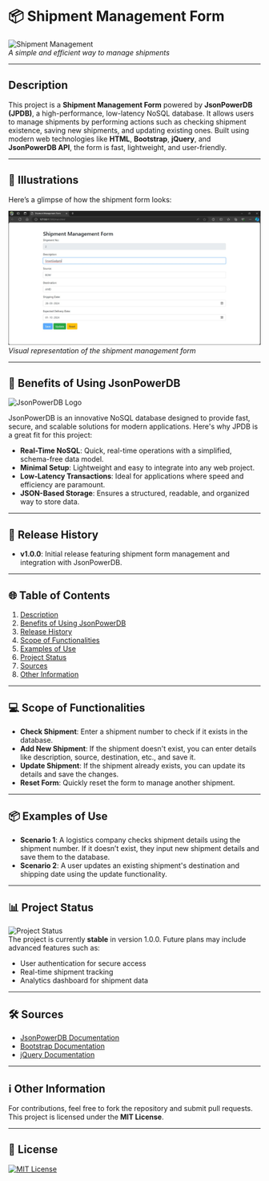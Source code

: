 # 📦 Shipment Management Form

![Shipment Management](https://via.placeholder.com/800x400?text=Shipment+Management+App)  
*A simple and efficient way to manage shipments*

---

## Description

This project is a **Shipment Management Form** powered by **JsonPowerDB (JPDB)**, a high-performance, low-latency NoSQL database. It allows users to manage shipments by performing actions such as checking shipment existence, saving new shipments, and updating existing ones. Built using modern web technologies like **HTML**, **Bootstrap**, **jQuery**, and **JsonPowerDB API**, the form is fast, lightweight, and user-friendly.

---

## 🎨 Illustrations

Here’s a glimpse of how the shipment form looks:

![Form Preview](https://github.com/aarshx05/L2E_JPDB/blob/main/ss1-l2e.jpg)  
*Visual representation of the shipment management form*

---

## 🚀 Benefits of Using JsonPowerDB

![JsonPowerDB Logo](https://via.placeholder.com/150x50?text=JsonPowerDB+Logo)

JsonPowerDB is an innovative NoSQL database designed to provide fast, secure, and scalable solutions for modern applications. Here's why JPDB is a great fit for this project:

- **Real-Time NoSQL**: Quick, real-time operations with a simplified, schema-free data model.
- **Minimal Setup**: Lightweight and easy to integrate into any web project.
- **Low-Latency Transactions**: Ideal for applications where speed and efficiency are paramount.
- **JSON-Based Storage**: Ensures a structured, readable, and organized way to store data.

---

## 📜 Release History

- **v1.0.0**: Initial release featuring shipment form management and integration with JsonPowerDB.
  
---

## 🌐 Table of Contents

1. [Description](#description)
2. [Benefits of Using JsonPowerDB](#benefits-of-using-jsonpowerdb)
3. [Release History](#release-history)
4. [Scope of Functionalities](#scope-of-functionalities)
5. [Examples of Use](#examples-of-use)
6. [Project Status](#project-status)
7. [Sources](#sources)
8. [Other Information](#other-information)

---

## 💻 Scope of Functionalities

- **Check Shipment**: Enter a shipment number to check if it exists in the database.
- **Add New Shipment**: If the shipment doesn't exist, you can enter details like description, source, destination, etc., and save it.
- **Update Shipment**: If the shipment already exists, you can update its details and save the changes.
- **Reset Form**: Quickly reset the form to manage another shipment.

---

## 📦 Examples of Use

- **Scenario 1**: A logistics company checks shipment details using the shipment number. If it doesn’t exist, they input new shipment details and save them to the database.
- **Scenario 2**: A user updates an existing shipment's destination and shipping date using the update functionality.

---

## 📊 Project Status

![Project Status](https://via.placeholder.com/100x40?text=Stable)  
The project is currently **stable** in version 1.0.0. Future plans may include advanced features such as:
- User authentication for secure access
- Real-time shipment tracking
- Analytics dashboard for shipment data

---

## 🛠️ Sources

- [JsonPowerDB Documentation](https://login2explore.com/jpdb/docs.html)
- [Bootstrap Documentation](https://getbootstrap.com/docs/4.5/getting-started/introduction/)
- [jQuery Documentation](https://jquery.com/)
  
---

## ℹ️ Other Information

For contributions, feel free to fork the repository and submit pull requests. This project is licensed under the **MIT License**.

---

## 📜 License

[![MIT License](https://img.shields.io/badge/License-MIT-blue.svg)](https://opensource.org/licenses/MIT)

